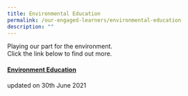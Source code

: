 ```yaml
---
title: Environmental Education
permalink: /our-engaged-learners/environmental-education
description: ""
---
```

<p>Playing our part for the environment.<br />Click the link below to find out more.</p>
<h4><strong><a href="https://sites.google.com/moe.edu.sg/opssenvironmentaleducation/home" target="_blank" rel="noopener noreferrer">Environment Education</a></strong></h4>
<p>updated on 30th June 2021</p>